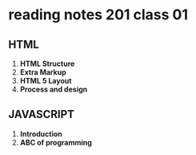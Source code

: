# reading notes 201 class 01

## HTML

1. **HTML Structure**
2. **Extra Markup**
3. **HTML 5 Layout**
4. **Process and design**

## JAVASCRIPT

1. **Introduction**
2. **ABC of programming**
